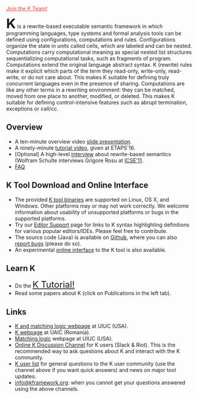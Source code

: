 <a style="color:#F44336" href="./join_team.md">Join the K Team!</a>

<b style="font-size: 36px; line-height: 1;">K</b> is a rewrite-based
executable semantic framework in which programming languages, type
systems and formal analysis tools can be defined using
configurations, computations and rules. Configurations organize the
state in units called cells, which are labeled and can be nested.
Computations carry computational meaning as special nested list
structures sequentializing computational tasks, such as fragments of
program. Computations extend the original language abstract syntax.
K (rewrite) rules make it explicit which parts of the term they
read-only, write-only, read-write, or do not care about. This makes
K suitable for defining truly concurrent languages even in the
presence of sharing. Computations are like any other terms in a
rewriting environment: they can be matched, moved from one place to
another, modified, or deleted. This makes K suitable for defining
control-intensive features such as abrupt termination, exceptions or
call/cc.

## Overview

- A ten-minute overview video [slide presentation](./overview.md).
- A ninety-minute [tutorial video](https://youtu.be/3ovulLNCEQc?list=PLQMvp5V6ZQjOm4JZK15s-WJtQHxOmb2h7), given at ETAPS'16.
- [Optional] A high-level [interview](http://channel9.msdn.com/posts/ICSE-2011-Grigore-Rosu-The-Art-and-Science-of-Program-Verification) about rewrite-based semantics (Wolfram Schulte interviews Grigore Rosu at [ICSE'11](http://2011.icse-conferences.org/).
- [FAQ](./faq.md)

## K Tool Download and Online Interface

- The provided [K tool binaries](./downloads.md) are supported on Linux, OS X, and Windows. Other platforms may or may not work correctly. We welcome information about usability of unsupported platforms or bugs in the supported platforms.
- Try our [Editor Support](./editor_support.md) page for links to K syntax highlighting definitions for various popular editors/IDEs. Please feel free to contribute.
- The source code (Java) is available on [Github](https://github.com/kframework), where you can also [report bugs](http://github.com/kframework/k/issues)</a> (please do so).
- An experimental [online interface](http://kframework.org/kweb) to the K tool is also available.

## Learn K

- Do the <a style="font-size:24px" href="./k-distribution/tutorial.md">K Tutorial!</a>
- Read some papers about K (click on Publications in the left tab).

## Links

- [K and matching logic webpage](http://fsl.cs.uiuc.edu/index.php/K_and_Matching_Logic) at UIUC (USA).
- [K webpage](http://fmse.info.uaic.ro/projects/K/) at UAIC (Romania).
- [Matching logic](http://matching-logic.org/) webpage at UIUC (USA).
- [Online K Discussion Channel](https://riot.im/app/#/room/#k:matrix.org) for K users (Slack & Riot). This is the recommended way to ask questions about K and interact with the K community.
- [K user list](https://lists.cs.illinois.edu/lists/info/k-user) for general questions to the K user community (use the channel above if you want quick answers) and news on major tool updates.
- [info@kframework.org](mailto:info@kframework.org): when you cannot get your questions answered using the above channels.
